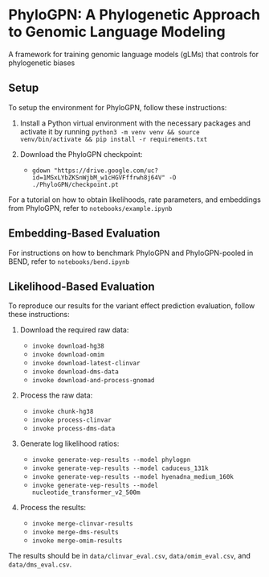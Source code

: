 # PhyloGPN: A Phylogenetic Approach to Genomic Language Modeling
A framework for training genomic language models (gLMs) that controls for phylogenetic biases

## Setup
To setup the environment for PhyloGPN, follow these instructions:

1. Install a Python virtual environment with the necessary packages and activate it by running `python3 -m venv venv && source venv/bin/activate && pip install -r requirements.txt`

2. Download the PhyloGPN checkpoint:
    - `gdown "https://drive.google.com/uc?id=1MSxLYbZKSnWjbM_w1cHGVFffrwh8j64V" -O ./PhyloGPN/checkpoint.pt`

For a tutorial on how to obtain likelihoods, rate parameters, and embeddings from PhyloGPN, refer to  `notebooks/example.ipynb`

## Embedding-Based Evaluation

For instructions on how to benchmark PhyloGPN and PhyloGPN-pooled in BEND, 
refer to  `notebooks/bend.ipynb`

## Likelihood-Based Evaluation

To reproduce our results for the variant effect prediction evaluation, follow these instructions:

1. Download the required raw data:
    - `invoke download-hg38`
    - `invoke download-omim`
    - `invoke download-latest-clinvar`
    - `invoke download-dms-data`
    - `invoke download-and-process-gnomad`

2. Process the raw data:
    - `invoke chunk-hg38`
    - `invoke process-clinvar`
    - `invoke process-dms-data`

3. Generate log likelihood ratios:
    - `invoke generate-vep-results --model phylogpn`
    - `invoke generate-vep-results --model caduceus_131k`
    - `invoke generate-vep-results --model hyenadna_medium_160k`
    - `invoke generate-vep-results --model nucleotide_transformer_v2_500m`

4. Process the results:
    - `invoke merge-clinvar-results`
    - `invoke merge-dms-results`
    - `invoke merge-omim-results`

The results should be in `data/clinvar_eval.csv`, `data/omim_eval.csv`, and `data/dms_eval.csv`.


